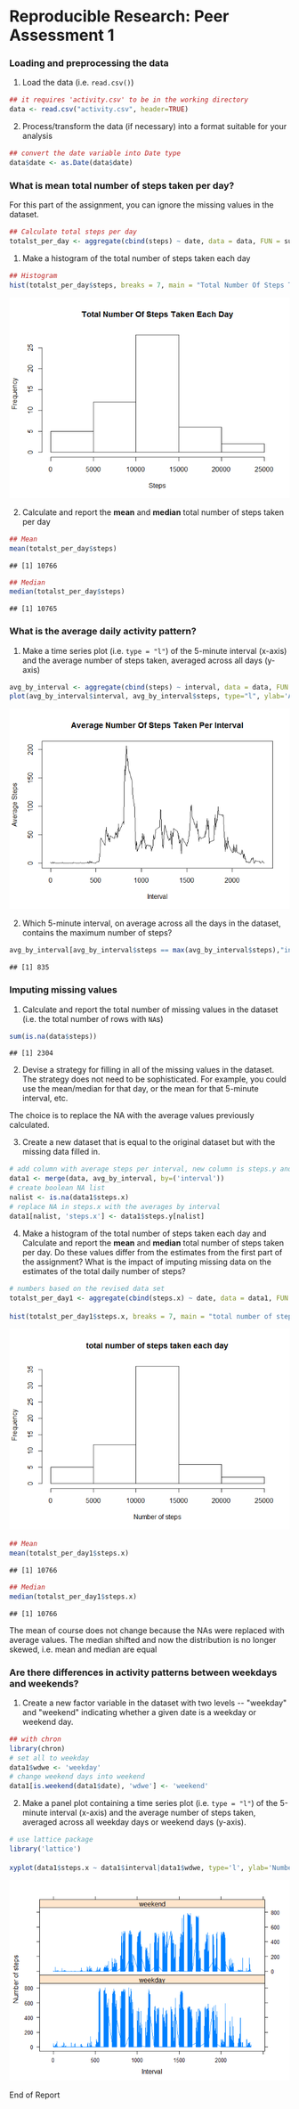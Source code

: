 # Reproducible Research: Peer Assessment 1





### Loading and preprocessing the data

1. Load the data (i.e. `read.csv()`)

```r
## it requires 'activity.csv' to be in the working directory
data <- read.csv("activity.csv", header=TRUE)
```
2. Process/transform the data (if necessary) into a format suitable for your analysis

```r
## convert the date variable into Date type
data$date <- as.Date(data$date)
```

### What is mean total number of steps taken per day?
For this part of the assignment, you can ignore the missing values in the dataset.


```r
## Calculate total steps per day
totalst_per_day <- aggregate(cbind(steps) ~ date, data = data, FUN = sum, na.rm = FALSE)
```
1. Make a histogram of the total number of steps taken each day

```r
## Histogram
hist(totalst_per_day$steps, breaks = 7, main = "Total Number Of Steps Taken Each Day", xlab='Steps')
```

![plot of chunk unnamed-chunk-4](./PA1_template_files/figure-html/unnamed-chunk-4.png) 
    
2. Calculate and report the **mean** and **median** total number of steps taken per day

```r
## Mean
mean(totalst_per_day$steps)
```

```
## [1] 10766
```

```r
## Median
median(totalst_per_day$steps)
```

```
## [1] 10765
```

### What is the average daily activity pattern?

1. Make a time series plot (i.e. `type = "l"`) of the 5-minute interval (x-axis) and the average number of steps taken, averaged across all days (y-axis)


```r
avg_by_interval <- aggregate(cbind(steps) ~ interval, data = data, FUN = mean, na.rm = FALSE)
plot(avg_by_interval$interval, avg_by_interval$steps, type="l", ylab='Average Steps', xlab='Interval', main='Average Number Of Steps Taken Per Interval')
```

![plot of chunk unnamed-chunk-6](./PA1_template_files/figure-html/unnamed-chunk-6.png) 
    
2. Which 5-minute interval, on average across all the days in the dataset, contains the maximum number of steps?

```r
avg_by_interval[avg_by_interval$steps == max(avg_by_interval$steps),"interval"]
```

```
## [1] 835
```

### Imputing missing values

1. Calculate and report the total number of missing values in the dataset (i.e. the total number of rows with `NA`s)

```r
sum(is.na(data$steps))
```

```
## [1] 2304
```

2. Devise a strategy for filling in all of the missing values in the dataset. The strategy does not need to be sophisticated. For example, you could use the mean/median for that day, or the mean for that 5-minute interval, etc.

The choice is to replace the NA with the average values previously calculated.

3. Create a new dataset that is equal to the original dataset but with the missing data filled in.

```r
# add column with average steps per interval, new column is steps.y and the old steps becomes steps.x
data1 <- merge(data, avg_by_interval, by=('interval'))
# create boolean NA list
nalist <- is.na(data1$steps.x)
# replace NA in steps.x with the averages by interval
data1[nalist, 'steps.x'] <- data1$steps.y[nalist]
```

4. Make a histogram of the total number of steps taken each day and Calculate and report the **mean** and **median** total number of steps taken per day. Do these values differ from the estimates from the first part of the assignment? What is the impact of imputing missing data on the estimates of the total daily number of steps?


```r
# numbers based on the revised data set
totalst_per_day1 <- aggregate(cbind(steps.x) ~ date, data = data1, FUN = sum, na.rm = TRUE)

hist(totalst_per_day1$steps.x, breaks = 7, main = "total number of steps taken each day", xlab='Number of steps')
```

![plot of chunk unnamed-chunk-10](./PA1_template_files/figure-html/unnamed-chunk-10.png) 

```r
## Mean
mean(totalst_per_day1$steps.x)
```

```
## [1] 10766
```

```r
## Median
median(totalst_per_day1$steps.x)
```

```
## [1] 10766
```
The mean of course does not change because the NAs were replaced with average values.
The median shifted and now the distribution is no longer skewed, i.e. mean and median are equal

### Are there differences in activity patterns between weekdays and weekends?

1. Create a new factor variable in the dataset with two levels -- "weekday" and "weekend" indicating whether a given date is a weekday or weekend day.

```r
## with chron
library(chron)
# set all to weekday
data1$wdwe <- 'weekday'
# change weekend days into weekend
data1[is.weekend(data1$date), 'wdwe'] <- 'weekend'
```

2. Make a panel plot containing a time series plot (i.e. `type = "l"`) of the 5-minute interval (x-axis) and the average number of steps taken, averaged across all weekday days or weekend days (y-axis).



```r
# use lattice package
library('lattice')

xyplot(data1$steps.x ~ data1$interval|data1$wdwe, type='l', ylab='Number of steps', xlab='Interval', layout=c(1,2))
```

![plot of chunk unnamed-chunk-12](./PA1_template_files/figure-html/unnamed-chunk-12.png) 
    
End of Report
